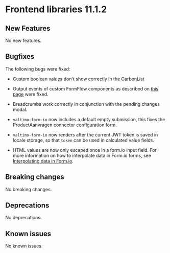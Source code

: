 # Frontend libraries 11.1.2

## New Features

No new features.

## Bugfixes

The following bugs were fixed:

* Custom boolean values don't show correctly in the CarbonList

* Output events of custom FormFlow components as described on [this page](/using-valtimo/form-flow/create-custom-component.md)
  were fixed.

* Breadcrumbs work correctly in conjunction with the pending changes modal.

* `valtimo-form-io` now includes a default empty submission, this fixes the ProductAanvragen connector configuration
  form.

* `valtimo-form-io` now renders after the current JWT token is saved in locale storage, so that `token` can be used
 in calculated value fields.

* HTML values are now only escaped once in a form.io input field. For more information on how to interpolate data in Form.io forms, see [Interpolating data in Form.io](/using-valtimo/forms/interpolating-data-in-formio.md).

## Breaking changes

No breaking changes.

## Deprecations

No deprecations.

## Known issues

No known issues.

